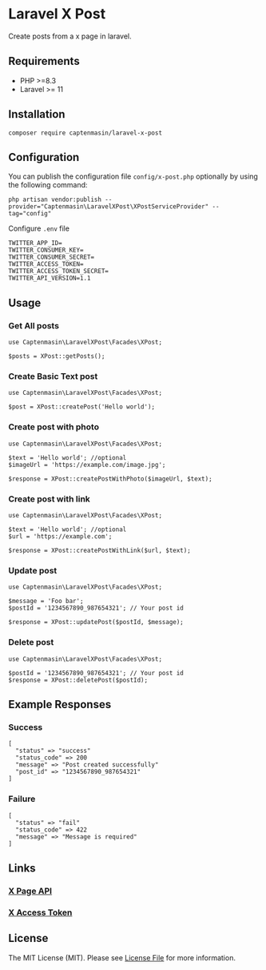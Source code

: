 # Laravel X Post
Create posts from a x page in laravel.

## Requirements

- PHP >=8.3
- Laravel >= 11

## Installation
```
composer require captenmasin/laravel-x-post
```
## Configuration
You can publish the configuration file `config/x-post.php` optionally by using the following command:
``` 
php artisan vendor:publish --provider="Captenmasin\LaravelXPost\XPostServiceProvider" --tag="config"
```

Configure `.env` file
```
TWITTER_APP_ID=
TWITTER_CONSUMER_KEY=
TWITTER_CONSUMER_SECRET=
TWITTER_ACCESS_TOKEN=
TWITTER_ACCESS_TOKEN_SECRET=
TWITTER_API_VERSION=1.1
```

## Usage

### Get All posts
``` 
use Captenmasin\LaravelXPost\Facades\XPost;

$posts = XPost::getPosts();
```

### Create Basic Text post
``` 
use Captenmasin\LaravelXPost\Facades\XPost;

$post = XPost::createPost('Hello world');
```

### Create post with photo
``` 
use Captenmasin\LaravelXPost\Facades\XPost;

$text = 'Hello world'; //optional
$imageUrl = 'https://example.com/image.jpg';

$response = XPost::createPostWithPhoto($imageUrl, $text);
```

### Create post with link
``` 
use Captenmasin\LaravelXPost\Facades\XPost;

$text = 'Hello world'; //optional
$url = 'https://example.com';

$response = XPost::createPostWithLink($url, $text);
```

### Update  post
``` 
use Captenmasin\LaravelXPost\Facades\XPost;

$message = 'Foo bar';
$postId = '1234567890_987654321'; // Your post id

$response = XPost::updatePost($postId, $message);
```

### Delete  post
``` 
use Captenmasin\LaravelXPost\Facades\XPost;

$postId = '1234567890_987654321'; // Your post id
$response = XPost::deletePost($postId);
```

## Example Responses

### Success
``` 
[
  "status" => "success"
  "status_code" => 200
  "message" => "Post created successfully"
  "post_id" => "1234567890_987654321"
]
```

### Failure
``` 
[
  "status" => "fail"
  "status_code" => 422
  "message" => "Message is required"
]
```

## Links

### [X Page API](https://developers.x.com/docs/pages-api)
### [X Access Token](https://developers.x.com/docs/x-login/guides/access-tokens/get-long-lived)

## License
The MIT License (MIT). Please see [License File](LICENSE) for more information.
